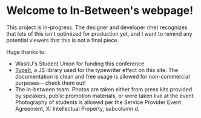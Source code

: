 # Welcome to In-Between's webpage!

This project is in-progress. The designer and developer (me) recognizes that lots of this isn't optimized for production yet, and I want to remind any potential viewers that this is not a final piece.

Huge thanks to:
- WashU's Student Union for funding this conference
- [TypeIt](https://www.typeitjs.com/), a JS library used for the typewriter effect on this site. The documentation is clean and free usage is allowed for non-commercial purposes-- check them out!
- The in-between team. Photos are taken either from press kits provided by speakers, public promotion materials, or were taken live at the event. Photography of students is allowed per the Service Provider Event Agreement, X: Intellectual Property, subcolumn d.
